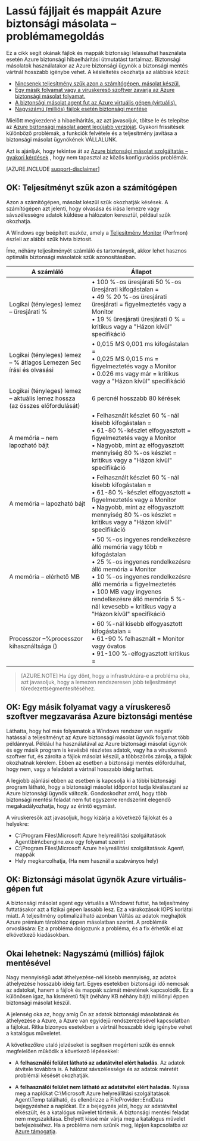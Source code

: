 <properties
   pageTitle="Lassú fájljait és mappáit Azure biztonsági másolata elhárítása |} Microsoft Azure"
   description="Nyújt hibaelhárítási útmutatást segítséget okának Azure biztonsági másolat teljesítménnyel kapcsolatos problémák"
   services="backup"
   documentationCenter=""
   authors="genlin"
   manager="jimpark"
   editor=""/>

<tags
    ms.service="backup"
    ms.workload="storage-backup-recovery"
    ms.tgt_pltfrm="na"
    ms.devlang="na"
    ms.topic="article"
    ms.date="10/13/2016"
    ms.author="genli"/>

# <a name="troubleshoot-slow-backup-of-files-and-folders-in-azure-backup"></a>Lassú fájljait és mappáit Azure biztonsági másolata – problémamegoldás

Ez a cikk segít okának fájlok és mappák biztonsági lelassulhat használata esetén Azure biztonsági hibaelhárítási útmutatást tartalmaz. Biztonsági másolatok használatakor az Azure biztonsági ügynök a biztonsági mentés vártnál hosszabb igénybe vehet. A késleltetés okozhatja az alábbiak közül:

-   [Nincsenek teljesítmény szűk azon a számítógépen, másolat készül.](#cause1)
-   [Egy másik folyamat vagy a víruskereső szoftver zavarja az Azure biztonsági másolat folyamat.](#cause2)
-   [A biztonsági másolat agent fut az Azure virtuális gépen (virtuális).](#cause3)  
-   [Nagyszámú (milliós) fájlok esetén biztonsági mentése](#cause4)

Mielőtt megkezdené a hibaelhárítás, az azt javasoljuk, töltse le és telepítse az [Azure biztonsági másolat agent legújabb verzióját](http://aka.ms/azurebackup_agent). Gyakori frissítések különböző problémák, a funkciók felvétele és a teljesítmény javítása a biztonsági másolat ügynökének VÁLLALUNK.

Azt is ajánljuk, hogy tekintse át az [Azure biztonsági másolat szolgáltatás – gyakori kérdések](backup-azure-backup-faq.md) , hogy nem tapasztal az közös konfigurációs problémák.

[AZURE.INCLUDE [support-disclaimer](../../includes/support-disclaimer.md)]

<a id="cause1"></a>
## <a name="cause-performance-bottlenecks-on-the-computer"></a>OK: Teljesítményt szűk azon a számítógépen

Azon a számítógépen, másolat készül szűk okozhatják késések. A számítógépen azt jelenti, hogy olvasása és írása lemezre vagy sávszélességre adatok küldése a hálózaton keresztül, például szűk okozhatja.

A Windows egy beépített eszköz, amely a [Teljesítmény Monitor](https://technet.microsoft.com/magazine/2008.08.pulse.aspx) (Perfmon) észleli az alábbi szűk hívta biztosít.

Íme, néhány teljesítményét számláló és tartományok, akkor lehet hasznos optimális biztonsági másolatok szűk azonosításában.

| A számláló  | Állapot  |
|---|---|
|Logikai (tényleges) lemez – üresjárati %   | • 100 %-os üresjárati 50 %-os üresjárati kifogástalan =</br>• 49 % 20 %-os üresjárati üresjárati = figyelmeztetés vagy a Monitor</br>• 19 % üresjárati üresjárati 0 % = kritikus vagy a "Házon kívül" specifikáció|
|  Logikai (tényleges) lemez – % átlagos Lemezen Sec írási és olvasási |  • 0,015 MS 0,001 ms kifogástalan =</br>• 0,025 MS 0,015 ms = figyelmeztetés vagy a Monitor</br>• 0.026 ms vagy már = kritikus vagy a "Házon kívül" specifikáció|
|  Logikai (tényleges) lemez – aktuális lemez hossza (az összes előfordulását) | 6 percnél hosszabb 80 kérések |
| A memória – nem lapozható bájt|• Felhasznált készlet 60 %-nál kisebb kifogástalan =<br>• 61-80 %-készlet elfogyasztott = figyelmeztetés vagy a Monitor</br>• Nagyobb, mint az elfogyasztott mennyiség 80 %-os készlet = kritikus vagy a "Házon kívül" specifikáció|
| A memória – lapozható bájt |• Felhasznált készlet 60 %-nál kisebb kifogástalan =</br>• 61-80 %-készlet elfogyasztott = figyelmeztetés vagy a Monitor</br>• Nagyobb, mint az elfogyasztott mennyiség 80 %-os készlet = kritikus vagy a "Házon kívül" specifikáció|
| A memória – elérhető MB| • 50 %-os ingyenes rendelkezésre álló memória vagy több = kifogástalan</br>• 25 %-os ingyenes rendelkezésre álló memória = Monitor</br>• 10 %-os ingyenes rendelkezésre álló memória = figyelmeztetés</br>• 100 MB vagy ingyenes rendelkezésre álló memória 5 %-nál kevesebb = kritikus vagy a "Házon kívül" specifikáció|
|Processzor –\%processzor kihasználtsága ()|• 60 %-nál kisebb elfogyasztott kifogástalan =</br>• 61-90 % felhasznált = Monitor vagy óvatos</br>• 91-100 %-elfogyasztott kritikus =|


> [AZURE.NOTE] Ha úgy dönt, hogy a infrastruktúra-e a probléma oka, azt javasoljuk, hogy a lemezen rendszeresen jobb teljesítményt töredezettségmentesítéséhez.

<a id="cause2"></a>
## <a name="cause-another-process-or-antivirus-software-interfering-with-azure-backup"></a>OK: Egy másik folyamat vagy a víruskereső szoftver megzavarása Azure biztonsági mentése

Láthatta, hogy hol más folyamatok a Windows rendszer van negatív hatással a teljesítményt az Azure biztonsági másolat ügynök folyamat több példánnyal. Például ha használatával az Azure biztonsági másolat ügynök és egy másik program is kevésbé részletes adatok, vagy ha a víruskereső szoftver fut, és zárolta a fájlok másolat készül, a többszörös zárolja, a fájlok okozhatnak kérelem. Ebben az esetben a biztonsági mentés előfordulhat, hogy nem, vagy a feladatot a vártnál hosszabb ideig tarthat.

A legjobb ajánlási ebben az esetben is kapcsolja ki a többi biztonsági program látható, hogy a biztonsági másolat időpontot tudja kiválasztani az Azure biztonsági ügynök változik. Gondoskodhat arról, hogy több biztonsági mentési feladat nem fut egyszerre rendszerint elegendő megakadályozhatja, hogy az érintő egymást.

A víruskeresők azt javasoljuk, hogy kizárja a következő fájlokat és a helyekre:

- C:\Program Files\Microsoft Azure helyreállítási szolgáltatások Agent\bin\cbengine.exe egy folyamat szerint
- C:\Program Files\Microsoft Azure helyreállítási szolgáltatások Agent\ mappák
- Hely megkarcolhatja, (Ha nem használ a szabványos hely)

<a id="cause3"></a>
## <a name="cause-backup-agent-running-on-an-azure-virtual-machine"></a>OK: Biztonsági másolat ügynök Azure virtuális-gépen fut

A biztonsági másolat agent egy virtuális a Windowst futtat, ha teljesítmény futtatásakor azt a fizikai gépen lassabb lesz. Ez a várakozások IOPS korlátai miatt.  A teljesítmény optimalizálható azonban Váltás az adatok meghajtók Azure prémium tárolóhoz éppen másolatban szerint. A problémák orvoslására: Ez a probléma dolgozunk a probléma, és a fix érhetők el az elkövetkező kiadásokban.

<a id="cause4"></a>
## <a name="cause-backing-up-a-large-number-millions-of-files"></a>Okai lehetnek: Nagyszámú (milliós) fájlok mentésével

Nagy mennyiségű adat áthelyezése-nél kisebb mennyiség, az adatok áthelyezése hosszabb ideig tart. Egyes esetekben biztonsági idő nemcsak az adatokat, hanem a fájlok és mappák számát méretének kapcsolódik. Ez a különösen igaz, ha kisméretű fájlt (néhány KB néhány bájt) milliónyi éppen biztonsági másolat készül.

A jelenség oka az, hogy amíg Ön az adatok biztonsági másolatának és áthelyezése a Azure, a Azure van egyidejű rendszerezésével kapcsolatban a fájlokat. Ritka bizonyos esetekben a vártnál hosszabb ideig igénybe vehet a katalógus műveletet.

A következőkre utaló jelzéseket is segítsen megérteni szűk és ennek megfelelően működik a következő lépésekkel:

- A **felhasználói felület látható az adatátvitel elért haladás**. Az adatok átvitele továbbra is. A hálózat sávszélessége és az adatok méretét problémái késését okozhatják.

- A **felhasználói felület nem látható az adatátvitel elért haladás**. Nyissa meg a naplókat C:\Microsoft Azure helyreállítási szolgáltatások Agent\Temp található, és ellenőrizze a FileProvider::EndData bejegyzéshez a naplókat. Ez a bejegyzés jelzi, hogy az adatátvitel elkészült, és a katalógus művelet történik. A biztonsági mentési feladat nem megszakítása. Ehelyett kissé már várja meg a katalógus művelet befejezéséhez. Ha a probléma nem szűnik meg, lépjen kapcsolatba az [Azure támogatja](https://portal.azure.com/#create/Microsoft.Support).
